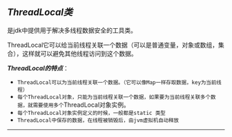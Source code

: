 ## ***ThreadLocal类***

是jdk中提供用于解决多线程数据安全的工具类。

ThreadLocal它可以给当前线程关联一个数据（可以是普通变量，对象或数组，集合），这样就可以避免其他线程访问到这个数据。

***ThreadLocal的特点***：

+ `ThreadLocal可以为当前线程关联一个数据。（它可以像Map一样存取数据，key为当前线程）`
+ `每个ThreadLocal对象，只能为当前线程关联一个数据，如果要为当前线程关联多个数据，就需要使用多个`ThreadLocal对象实例。
+ `每个ThreadLocal对象实例定义的时候，一般都是static 类型`
+ `ThreadLocal中保存的数据，在线程被销毁后，由jvm虚拟机自动释放`

------

